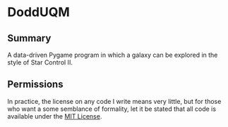 DoddUQM
=======


Summary
-------

A data-driven Pygame program in which a galaxy can be explored in the style of Star Control II.


Permissions
-----------

In practice, the license on any code I write means very little, but for those who want a some semblance of formality, let it be stated that all code is available under the [MIT License](https://github.com/tomdodd4598/dodd-uqm/blob/main/LICENSE.md).